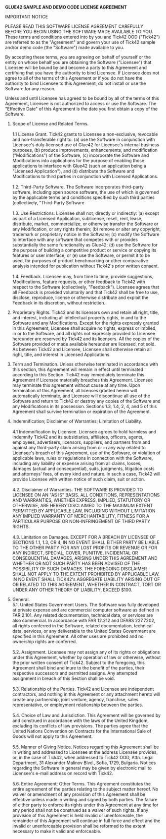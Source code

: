 **GLUE42 SAMPLE AND DEMO CODE LICENSE AGREEMENT**

IMPORTANT NOTICE

PLEASE READ THIS SOFTWARE LICENSE AGREEMENT CAREFULLY BEFORE YOU BEGIN USING THE SOFTWARE MADE AVAILABLE TO YOU. These terms and conditions entered into by you and Tick42 OOD (&quot;Tick42&quot;) are referred to as the &quot;Agreement&quot; and govern your use of Tick42 sample and/or demo code (the &quot;Software&quot;) made available to you.

By accepting these terms, you are agreeing on behalf of yourself or the entity on whose behalf you are obtaining the Software (&quot;Licensee&quot;) that Licensee will be bound by and become a party to this Agreement and certifying that you have the authority to bind Licensee. If Licensee does not agree to all of the terms of this Agreement or if you do not have the authority to bind Licensee to this Agreement, do not install or use the Software for any reason.

Unless and until Licensee has agreed to be bound by all of the terms of this Agreement, Licensee is not authorized to access or use the Software. The &quot;Effective Date&quot; of this Agreement is the date you first obtain a copy of the Software.

 1. Scope of License and Related Terms.  <br><br>
  1.1 License Grant. Tick42 grants to Licensee a non-exclusive, revocable and non-transferable right to: (a) use the Software in conjunction with Licensee&#39;s duly-licensed use of Glue42 for Licensee&#39;s internal business purposes, (b) produce improvements, enhancements, and modification (&quot;Modifications&quot;) of the Software, (c) incorporate the Software and Modifications into applications for the purpose of enabling those applications to interface with Glue42 (such an application being a &quot;Licensed Application&quot;), and (d) distribute the Software and Modifications to third parties in conjunction with Licensed Applications.  <br><br>
  1.2. Third-Party Software. The Software incorporates third-party software, including open source software, the use of which is governed by the applicable terms and conditions specified by such third parties (collectively, &quot;Third-Party Software  <br><br>
  1.3. Use Restrictions. Licensee shall not, directly or indirectly: (a) except as part of a Licensed Application, sublicense, resell, rent, lease, distribute, market, commercialize, or otherwise transfer the Software or any Modification, or any rights therein; (b) remove or alter any copyright, trademark or proprietary notice in the Software; (c) modify the Software to interface with any software that competes with or provides substantially the same functionality as Glue42; (d) use the Software for the purpose of building a competitive product or service or copying its features or user interface; or (e) use the Software, or permit it to be used, for purposes of product benchmarking or other comparative analysis intended for publication without Tick42&#39;s prior written consent.  <br><br>
  1.4. Feedback. Licensee may, from time to time, provide suggestions, Modifications, feature requests, or other feedback to Tick42 with respect to the Software (collectively, &quot;Feedback&quot;). Licensee agrees that all Feedback is provided voluntarily and that Tick42 shall be free to use, disclose, reproduce, license or otherwise distribute and exploit the Feedback in its discretion, without restriction.

2. Proprietary Rights. Tick42 and its licensors own and retain all right, title, and interest, including all intellectual property rights, in and to the Software and any Modifications. Except for the rights expressly granted in this Agreement, Licensee shall acquire no rights, express or implied, in or to the Software, and all rights not expressly provided to Licensee hereunder are reserved by Tick42 and its licensors. All the copies of the Software provided or made available hereunder are licensed, not sold. As between Tick42 and Licensee, Licensee shall otherwise retain all right, title, and interest in Licensed Applications.

3. Term and Termination. Unless otherwise terminated in accordance with this section, this Agreement will remain in effect until terminated according to this Section. Tick42 may immediately terminate this Agreement if Licensee materially breaches this Agreement. Licensee may terminate this agreement without cause at any time. Upon termination of this Agreement, all licenses granted herein will automatically terminate, and Licensee will discontinue all use of the Software and return to Tick42 or destroy any copies of the Software and any Modifications in its possession. Sections 1.3, 1.4, 2, 4, and 5 of this Agreement shall survive termination or expiration of the Agreement.

4. Indemnification; Disclaimer of Warranties; Limitation of Liability.  <br><br>
4.1 Indemnification by Licensee. Licensee agrees to hold harmless and indemnify Tick42 and its subsidiaries, affiliates, officers, agents, employees, advertisers, licensors, suppliers, and partners from and against any third-party claim arising from or in any way related to Licensee&#39;s breach of this Agreement, use of the Software, or violation of applicable laws, rules or regulations in connection with the Software, including any liability or expense arising from all claims, losses, damages (actual and consequential), suits, judgments, litigation costs and attorneys&#39; fees, of every kind and nature. In such a case, Tick42 will provide Licensee with written notice of such claim, suit or action.  <br><br>
4.2. Disclaimer of Warranties. THE SOFTWARE IS PROVIDED TO LICENSEE ON AN &quot;AS IS&quot; BASIS. ALL CONDITIONS, REPRESENTATIONS AND WARRANTIES, WHETHER EXPRESS, IMPLIED, STATUTORY OR OTHERWISE, ARE HEREBY DISCLAIMED TO THE MAXIMUM EXTENT PERMITTED BY APPLICABLE LAW, INCLUDING WITHOUT LIMITATION ANY IMPLIED WARRANTY OF MERCHANTABILITY, FITNESS FOR A PARTICULAR PURPOSE OR NON-INFRINGEMENT OF THIRD PARTY RIGHTS.  <br><br>
4.3. Limitation on Damages. EXCEPT FOR A BREACH BY LICENSEE OF SECTIONS 1.1, 1.3, OR 4, IN NO EVENT SHALL EITHER PARTY BE LIABLE TO THE OTHER PARTY FOR ANY LOST PROFITS OR REVENUE OR FOR ANY INDIRECT, SPECIAL, COVER, PUNITIVE, INCIDENTAL OR CONSEQUENTIAL DAMAGES, ARISING UNDER THIS AGREEMENT AND WHETHER OR NOT SUCH PARTY HAS BEEN ADVISED OF THE POSSIBILITY OF SUCH DAMAGES. THE FOREGOING DISCLAIMER SHALL NOT APPLY TO THE EXTENT PROHIBITED BY APPLICABLE LAW. IN NO EVENT SHALL TICK42&#39;s AGGREGATE LIABILITY ARISING OUT OF OR RELATED TO THIS AGREEMENT, WHETHER IN CONTRACT, TORT OR UNDER ANY OTHER THEORY OF LIABILITY, EXCEED $100.

5. General.  <br>
5.1. United States Government Users. The Software was fully developed at private expense and are commercial computer software as defined in FAR 2.101. Any related documentation, technical data, or services are also commercial. In accordance with FAR 12.212 and DFARS 227.7202, all rights conferred in the Software, related documentation, technical data, services, or any deliverable to the United States Government are specified in this Agreement. All other uses are prohibited and no ownership rights are conferred.  <br><br>
5.2. Assignment. Licensee may not assign any of its rights or obligations under this Agreement, whether by operation of law or otherwise, without the prior written consent of Tick42. Subject to the foregoing, this Agreement shall bind and inure to the benefit of the parties, their respective successors and permitted assigns. Any attempted assignment in breach of this Section shall be void.  <br><br>
5.3. Relationship of the Parties. Tick42 and Licensee are independent contractors, and nothing in this Agreement or any attachment hereto will create any partnership, joint venture, agency, franchise, sales representative, or employment relationship between the parties.  <br><br>
5.4. Choice of Law and Jurisdiction. This Agreement will be governed by and construed in accordance with the laws of the United Kingdom, excluding its conflicts of law provisions. The parties agree that the United Nations Convention on Contracts for the International Sale of Goods will not apply to this Agreement.  <br><br>
5.5. Manner of Giving Notice. Notices regarding this Agreement shall be in writing and addressed to Licensee at the address Licensee provides, or, in the case of Tick42, when addressed to Tick42 OOD, Attn. Legal Department, 31 Alexander Malinov Blvd., Sofia, 1729, Bulgaria. Notices regarding the Software in general may be given by electronic mail to Licensee&#39;s e-mail address on record with Tick42.  <br><br>5.6. Entire Agreement; Other Terms. This Agreement constitutes the entire agreement of the parties relating to the subject matter hereof. No waiver or amendment of any provision of this Agreement shall be effective unless made in writing and signed by both parties. The failure of either party to enforce its rights under this Agreement at any time for any period shall not be construed as a waiver of such rights. If any provision of this Agreement is held invalid or unenforceable, the remainder of this Agreement will continue in full force and effect and the invalid or unenforceable provision shall be reformed to the extent necessary to make it valid and enforceable.